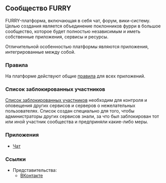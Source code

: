 ## Сообщество FURRY

FURRY-платформа, включающая в себя чат, форум, вики-систему. Целью создания является объединение поклонников фурри в большое сообщество, которое будет полностью независимым и иметь собственные приложения, сервисы и ресурсы.

Отличительной особенностью платформы являются приложения, интегрированные между собой.

### Правила

На платформе действуют общие [правила](https://metainfo.github.io/rules/) для всех приложений.

### Список заблокированных участников

[Список заблокированных участников](https://github.com/metainfo/bans) необходим для контроля и оповещения других сервисов и серверов о нежелательных пользователях. Список создан специально для того, чтобы администраторы других сервисов знали, за что был заблокирован тот или иной участник сообщества и предприняли какие-либо меры.

### Приложения

- [Чат](chat)

### Ссылки

- Представительства:
  - [ВКонтакте](https://vk.com/public141977955)